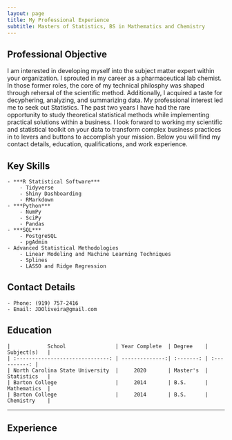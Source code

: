 ```yaml
---
layout: page
title: My Professional Experience
subtitle: Masters of Statistics, BS in Mathematics and Chemistry
---
```


## Professional Objective
I am interested in developing myself into the subject matter expert within your organization. I sprouted in my career as a pharmaceutical lab chemist. In those former roles, the core of my technical philosphy was shaped through rehersal of the scientific method. Additionally, I acquired a taste for decyphering, analyzing, and summarizing data. My professional interest led me to seek out Statistics. The past two years I have had the rare opportunity to study theoretical statistical methods while implementing practical solutions within a business. I look forward to working my scientific and statistical toolkit on your data to transform complex business practices in to levers and buttons to accomplish your mission. Below you will find my contact details, education, qualifications, and work experience.



## Key Skills

    - ***R Statistical Software***
        - Tidyverse
        - Shiny Dashboarding
        - RMarkdown
    - ***Python***
        - NumPy
        - SciPy
        - Pandas
    - ***SQL***
        - PostgreSQL
        - pgAdmin
    - Advanced Statistical Methodologies
        - Linear Modeling and Machine Learning Techniques
        - Splines
        - LASSO and Ridge Regression

## Contact Details
    
    - Phone: (919) 757-2416
    - Email: JDOliveira@gmail.com

## Education

    |            School                | Year Complete  | Degree    | Subject(s)   |
    | :------------------------------: | --------------:| :-------: | :----------: |
    | North Carolina State University  |     2020       | Master's  | Statistics   |
    | Barton College                   |     2014       | B.S.      | Mathematics  |
    | Barton College                   |     2014       | B.S.      | Chemistry    |



---

## Experience
